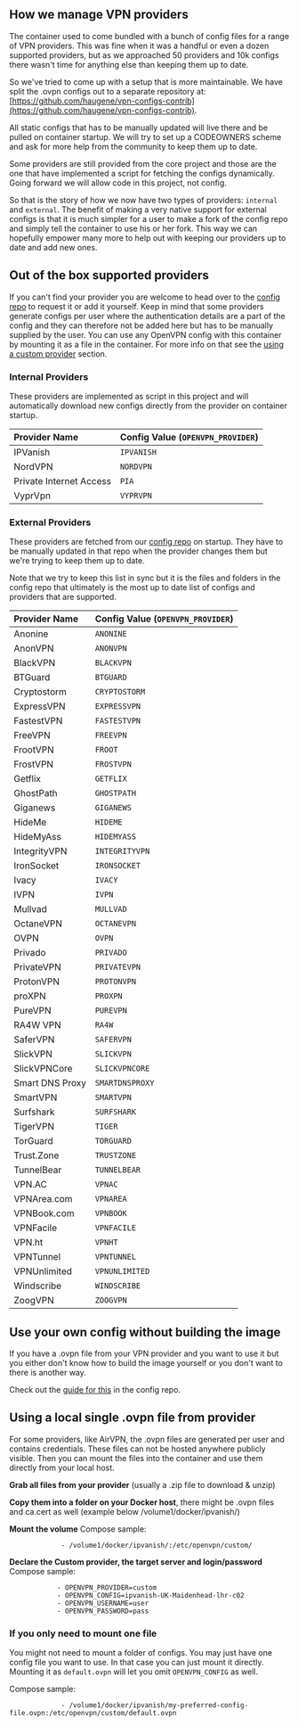 ## How we manage VPN providers

The container used to come bundled with a bunch of config files for a range of VPN providers.
This was fine when it was a handful or even a dozen supported providers, but as we approached
50 providers and 10k configs there wasn't time for anything else than keeping them up to date.

So we've tried to come up with a setup that is more maintainable. 
We have split the .ovpn configs out to a separate repository at:
[https://github.com/haugene/vpn-configs-contrib](https://github.com/haugene/vpn-configs-contrib).

All static configs that has to be manually updated will live there and be pulled on container startup.
We will try to set up a CODEOWNERS scheme and ask for more help from the community to keep them up to date.

Some providers are still provided from the core project and those are the one that have implemented
a script for fetching the configs dynamically. Going forward we will allow code in this project, not config.

So that is the story of how we now have two types of providers: `internal` and `external`.
The benefit of making a very native support for external configs is that it is much simpler for a user to
make a fork of the config repo and simply tell the container to use his or her fork. This way we can hopefully
empower many more to help out with keeping our providers up to date and add new ones.

## Out of the box supported providers

If you can't find your provider you are welcome to head over to the 
[config repo](https://github.com/haugene/vpn-configs-contrib) to request it or add it yourself.
Keep in mind that some providers generate configs per user where the authentication details are a part
of the config and they can therefore not be added here but has to be manually supplied by the user.
You can use any OpenVPN config with this container by mounting it as a file in the container.
For more info on that see the [using a custom provider](#using_a_custom_provider) section.

### Internal Providers

These providers are implemented as script in this project and will automatically
download new configs directly from the provider on container startup.

| Provider Name             | Config Value (`OPENVPN_PROVIDER`) |
| :------------------------ | :-------------------------------- |
| IPVanish                  | `IPVANISH`                        |
| NordVPN                   | `NORDVPN`                         |
| Private Internet Access   | `PIA`                             |
| VyprVpn                   | `VYPRVPN`                         |

### External Providers

These providers are fetched from our [config repo](https://github.com/haugene/vpn-configs-contrib) on startup.
They have to be manually updated in that repo when the provider changes them but we're trying to keep them up to date.

Note that we try to keep this list in sync but it is the files and folders in the config repo that ultimately
is the most up to date list of configs and providers that are supported.


| Provider Name             | Config Value (`OPENVPN_PROVIDER`) |
| :------------------------ | :-------------------------------- |
| Anonine                   | `ANONINE`                         |
| AnonVPN                   | `ANONVPN`                         |
| BlackVPN                  | `BLACKVPN`                        |
| BTGuard                   | `BTGUARD`                         |
| Cryptostorm               | `CRYPTOSTORM`                     |
| ExpressVPN                | `EXPRESSVPN`                      |
| FastestVPN                | `FASTESTVPN`                      |
| FreeVPN                   | `FREEVPN`                         |
| FrootVPN                  | `FROOT`                           |
| FrostVPN                  | `FROSTVPN`                        |
| Getflix                   | `GETFLIX`                         |
| GhostPath                 | `GHOSTPATH`                       |
| Giganews                  | `GIGANEWS`                        |
| HideMe                    | `HIDEME`                          |
| HideMyAss                 | `HIDEMYASS`                       |
| IntegrityVPN              | `INTEGRITYVPN`                    |
| IronSocket                | `IRONSOCKET`                      |
| Ivacy                     | `IVACY`                           |
| IVPN                      | `IVPN`                            |
| Mullvad                   | `MULLVAD`                         |
| OctaneVPN                 | `OCTANEVPN`                       |
| OVPN                      | `OVPN`                            |
| Privado                   | `PRIVADO`                         |
| PrivateVPN                | `PRIVATEVPN`                      |
| ProtonVPN                 | `PROTONVPN`                       |
| proXPN                    | `PROXPN`                          |
| PureVPN                   | `PUREVPN`                         |
| RA4W VPN                  | `RA4W`                            |
| SaferVPN                  | `SAFERVPN`                        |
| SlickVPN                  | `SLICKVPN`                        |
| SlickVPNCore              | `SLICKVPNCORE`                    |
| Smart DNS Proxy           | `SMARTDNSPROXY`                   |
| SmartVPN                  | `SMARTVPN`                        |
| Surfshark                 | `SURFSHARK`                       |
| TigerVPN                  | `TIGER`                           |
| TorGuard                  | `TORGUARD`                        |
| Trust.Zone                | `TRUSTZONE`                       |
| TunnelBear                | `TUNNELBEAR`                      |
| VPN.AC                    | `VPNAC`                           |
| VPNArea.com               | `VPNAREA`                         |
| VPNBook.com               | `VPNBOOK`                         |
| VPNFacile                 | `VPNFACILE`                       |
| VPN.ht                    | `VPNHT`                           |
| VPNTunnel                 | `VPNTUNNEL`                       |
| VPNUnlimited              | `VPNUNLIMITED`                    |
| Windscribe                | `WINDSCRIBE`                      |
| ZoogVPN                   | `ZOOGVPN`                         |

## Use your own config without building the image

If you have a .ovpn file from your VPN provider and you want to use it but you either don't
know how to build the image yourself or you don't want to there is another way.

Check out the [guide for this](https://github.com/haugene/vpn-configs-contrib/blob/main/CONTRIBUTING.md)
in the config repo.

## Using a local single .ovpn file from provider
For some providers, like AirVPN, the .ovpn files are generated per user and contains credentials. 
These files can not be hosted anywhere publicly visible. Then you can mount the files into the container
and use them directly from your local host.

**Grab all files from your provider** (usually a .zip file to download & unzip)

**Copy them into a folder on your Docker host**, there might be .ovpn files and ca.cert as well (example below /volume1/docker/ipvanish/)

**Mount the volume**
Compose sample:
```
             - /volume1/docker/ipvanish/:/etc/openvpn/custom/
```
**Declare the Custom provider, the target server and login/password**
Compose sample:
```
            - OPENVPN_PROVIDER=custom
            - OPENVPN_CONFIG=ipvanish-UK-Maidenhead-lhr-c02
            - OPENVPN_USERNAME=user
            - OPENVPN_PASSWORD=pass
```

### If you only need to mount one file

You might not need to mount a folder of configs. You may just have one config file you want to use.
In that case you can just mount it directly. Mounting it as `default.ovpn` will let you omit `OPENVPN_CONFIG` as well.

Compose sample:
```
             - /volume1/docker/ipvanish/my-preferred-config-file.ovpn:/etc/openvpn/custom/default.ovpn
```

